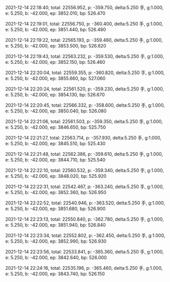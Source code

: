 2021-12-14 22:18:40, total: 22556.952, p: -359.750, delta:5.250 手, g:1.000, e: 5.250, b: -42.000, ep: 3852.010, bp: 526.470

2021-12-14 22:19:01, total: 22556.750, p: -360.400, delta:5.250 手, g:1.000, e: 5.250, b: -42.000, ep: 3851.440, bp: 526.480

2021-12-14 22:19:22, total: 22565.193, p: -359.460, delta:5.250 手, g:1.000, e: 5.250, b: -42.000, ep: 3853.500, bp: 526.620

2021-12-14 22:19:43, total: 22563.232, p: -359.530, delta:5.250 手, g:1.000, e: 5.250, b: -42.000, ep: 3852.150, bp: 526.460

2021-12-14 22:20:04, total: 22559.355, p: -360.820, delta:5.250 手, g:1.000, e: 5.250, b: -42.000, ep: 3855.660, bp: 527.060

2021-12-14 22:20:24, total: 22561.520, p: -359.230, delta:5.250 手, g:1.000, e: 5.250, b: -42.000, ep: 3854.130, bp: 526.670

2021-12-14 22:20:45, total: 22566.332, p: -358.600, delta:5.250 手, g:1.000, e: 5.250, b: -42.000, ep: 3850.040, bp: 526.080

2021-12-14 22:21:06, total: 22561.503, p: -359.350, delta:5.250 手, g:1.000, e: 5.250, b: -42.000, ep: 3846.650, bp: 525.750

2021-12-14 22:21:27, total: 22563.714, p: -357.930, delta:5.250 手, g:1.000, e: 5.250, b: -42.000, ep: 3845.510, bp: 525.430

2021-12-14 22:21:48, total: 22562.386, p: -359.610, delta:5.250 手, g:1.000, e: 5.250, b: -42.000, ep: 3844.710, bp: 525.540

2021-12-14 22:22:10, total: 22560.532, p: -359.340, delta:5.250 手, g:1.000, e: 5.250, b: -42.000, ep: 3848.020, bp: 525.920

2021-12-14 22:22:31, total: 22542.467, p: -363.240, delta:5.250 手, g:1.000, e: 5.250, b: -42.000, ep: 3852.360, bp: 526.950

2021-12-14 22:22:52, total: 22540.946, p: -363.520, delta:5.250 手, g:1.000, e: 5.250, b: -42.000, ep: 3851.680, bp: 526.900

2021-12-14 22:23:13, total: 22550.840, p: -362.780, delta:5.250 手, g:1.000, e: 5.250, b: -42.000, ep: 3851.940, bp: 526.840

2021-12-14 22:23:34, total: 22552.802, p: -362.450, delta:5.250 手, g:1.000, e: 5.250, b: -42.000, ep: 3852.990, bp: 526.930

2021-12-14 22:23:56, total: 22533.841, p: -365.360, delta:5.250 手, g:1.000, e: 5.250, b: -42.000, ep: 3842.640, bp: 526.000

2021-12-14 22:24:16, total: 22535.196, p: -365.460, delta:5.250 手, g:1.000, e: 5.250, b: -42.000, ep: 3843.740, bp: 526.150